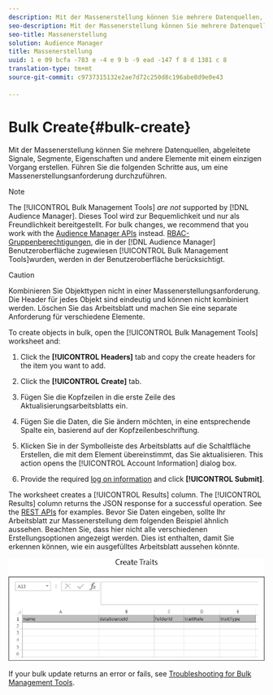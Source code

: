 ```yaml
---
description: Mit der Massenerstellung können Sie mehrere Datenquellen, abgeleitete Signale, Segmente, Eigenschaften und andere Elemente mit einem einzigen Vorgang erstellen. Führen Sie die folgenden Schritte aus, um eine Massenerstellungsanforderung durchzuführen.
seo-description: Mit der Massenerstellung können Sie mehrere Datenquellen, abgeleitete Signale, Segmente, Eigenschaften und andere Elemente mit einem einzigen Vorgang erstellen. Führen Sie die folgenden Schritte aus, um eine Massenerstellungsanforderung durchzuführen.
seo-title: Massenerstellung
solution: Audience Manager
title: Massenerstellung
uuid: 1 e 09 bcfa -783 e -4 e 9 b -9 ead -147 f 8 d 1381 c 8
translation-type: tm+mt
source-git-commit: c9737315132e2ae7d72c250d8c196abe8d9e0e43

---
```



# Bulk Create{#bulk-create}

Mit der Massenerstellung können Sie mehrere Datenquellen, abgeleitete Signale, Segmente, Eigenschaften und andere Elemente mit einem einzigen Vorgang erstellen. Führen Sie die folgenden Schritte aus, um eine Massenerstellungsanforderung durchzuführen.

<!-- 

t_bulk_create.xml

 -->

>[!NOTE]
>
>The [!UICONTROL Bulk Management Tools] *are not* supported by [!DNL Audience Manager]. Dieses Tool wird zur Bequemlichkeit und nur als Freundlichkeit bereitgestellt. For bulk changes, we recommend that you work with the [Audience Manager APIs](../../api/rest-api-main/aam-api-getting-started.md) instead. [RBAC-Gruppenberechtigungen,](../../features/administration/administration-overview.md) die in der [!DNL Audience Manager] Benutzeroberfläche zugewiesen [!UICONTROL Bulk Management Tools]wurden, werden in der Benutzeroberfläche berücksichtigt.

>[!CAUTION]
>
>Kombinieren Sie Objekttypen nicht in einer Massenerstellungsanforderung. Die Header für jedes Objekt sind eindeutig und können nicht kombiniert werden. Löschen Sie das Arbeitsblatt und machen Sie eine separate Anforderung für verschiedene Elemente.

To create objects in bulk, open the [!UICONTROL Bulk Management Tools] worksheet and:

1. Click the **[!UICONTROL Headers]** tab and copy the create headers for the item you want to add.
1. Click the **[!UICONTROL Create]** tab.
1. Fügen Sie die Kopfzeilen in die erste Zeile des Aktualisierungsarbeitsblatts ein.
1. Fügen Sie die Daten, die Sie ändern möchten, in eine entsprechende Spalte ein, basierend auf der Kopfzeilenbeschriftung.
1. Klicken Sie in der Symbolleiste des Arbeitsblatts auf die Schaltfläche Erstellen, die mit dem Element übereinstimmt, das Sie aktualisieren.
This action opens the [!UICONTROL Account Information] dialog box.

1. Provide the required [log on information](../../reference/bulk-management-tools/bulk-management-intro.md#auth-reqs) and click **[!UICONTROL Submit]**.

The worksheet creates a [!UICONTROL Results] column. The [!UICONTROL Results] column returns the JSON response for a successful operation. See the [REST APIs](../../api/rest-api-main/rest-api-main.md) for examples. Bevor Sie Daten eingeben, sollte Ihr Arbeitsblatt zur Massenerstellung dem folgenden Beispiel ähnlich aussehen. Beachten Sie, dass hier nicht alle verschiedenen Erstellungsoptionen angezeigt werden. Dies ist enthalten, damit Sie erkennen können, wie ein ausgefülltes Arbeitsblatt aussehen könnte.

![](assets/cretetraits.png)

If your bulk update returns an error or fails, see [Troubleshooting for Bulk Management Tools](../../reference/bulk-management-tools/bulk-troubleshooting.md).
